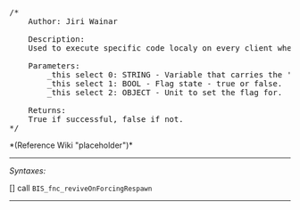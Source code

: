 <pre>/*
	Author: Jiri Wainar

	Description:
	Used to execute specific code localy on every client whenever 'forcing respawn' flag changes.

	Parameters:
		_this select 0: STRING - Variable that carries the 'being revived' flag over the network, defined by macro VAR_TRANSFER_FORCING_RESPAWN.
		_this select 1: BOOL - Flag state - true or false.
		_this select 2: OBJECT - Unit to set the flag for.

	Returns:
	True if successful, false if not.
*/</pre>*(Reference Wiki "placeholder")*<!-- Remove this after fill-in -->


---
*Syntaxes:*

[] call `BIS_fnc_reviveOnForcingRespawn`

---
